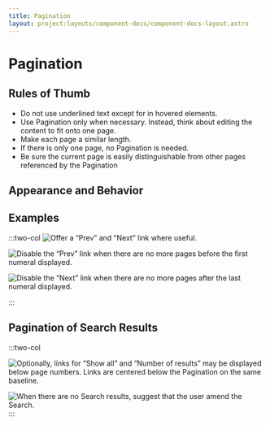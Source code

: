 ```yaml
---
title: Pagination
layout: project:layouts/component-docs/component-docs-layout.astro
---
```


# Pagination

## Rules of Thumb

- Do not use underlined text except for in hovered elements.
- Use Pagination only when necessary. Instead, think about editing the content to fit onto one page.
- Make each page a similar length.
- If there is only one page, no Pagination is needed.
- Be sure the current page is easily distinguishable from other pages referenced by the Pagination

## Appearance and Behavior

## Examples

:::two-col
![Offer a “Prev” and “Next” link where useful.](/img/components/pagination-1.png)

![Disable the “Prev” link when there are no more pages before the first numeral displayed.](/img/components/pagination-2.png)

![Disable the “Next” link when there are no more pages after the last numeral displayed.](/img/components/pagination-3.png)

:::

## Pagination of Search Results

:::two-col

![Optionally, links for “Show all” and “Number of results” may be displayed below page numbers. Links are centered below the Pagination on the same baseline.](/img/components/pagination-4.png)

![When there are no Search results, suggest that the user amend the Search.](/img/components/pagination-5.png)
:::
